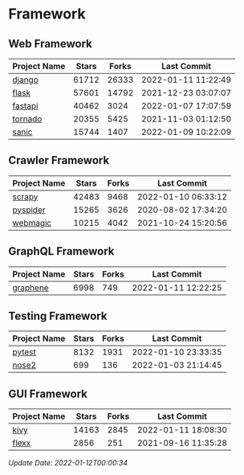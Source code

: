 # Framework

## Web Framework
| Project Name | Stars | Forks | Last Commit |
| ------------ | ----- | ----- | ----------- |
| [django](https://github.com/django/django) | 61712 | 26333 | 2022-01-11 11:22:49 |
| [flask](https://github.com/pallets/flask) | 57601 | 14792 | 2021-12-23 03:07:07 |
| [fastapi](https://github.com/tiangolo/fastapi) | 40462 | 3024 | 2022-01-07 17:07:59 |
| [tornado](https://github.com/tornadoweb/tornado) | 20355 | 5425 | 2021-11-03 01:12:50 |
| [sanic](https://github.com/sanic-org/sanic) | 15744 | 1407 | 2022-01-09 10:22:09 |

## Crawler Framework
| Project Name | Stars | Forks | Last Commit |
| ------------ | ----- | ----- | ----------- |
| [scrapy](https://github.com/scrapy/scrapy) | 42483 | 9468 | 2022-01-10 06:33:12 |
| [pyspider](https://github.com/binux/pyspider) | 15265 | 3626 | 2020-08-02 17:34:20 |
| [webmagic](https://github.com/code4craft/webmagic) | 10215 | 4042 | 2021-10-24 15:20:56 |

## GraphQL Framework
| Project Name | Stars | Forks | Last Commit |
| ------------ | ----- | ----- | ----------- |
| [graphene](https://github.com/graphql-python/graphene) | 6998 | 749 | 2022-01-11 12:22:25 |

## Testing Framework
| Project Name | Stars | Forks | Last Commit |
| ------------ | ----- | ----- | ----------- |
| [pytest](https://github.com/pytest-dev/pytest) | 8132 | 1931 | 2022-01-10 23:33:35 |
| [nose2](https://github.com/nose-devs/nose2) | 699 | 136 | 2022-01-03 21:14:45 |

## GUI Framework
| Project Name | Stars | Forks | Last Commit |
| ------------ | ----- | ----- | ----------- |
| [kivy](https://github.com/kivy/kivy) | 14163 | 2845 | 2022-01-11 18:08:30 |
| [flexx](https://github.com/flexxui/flexx) | 2856 | 251 | 2021-09-16 11:35:28 |

*Update Date: 2022-01-12T00:00:34*